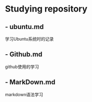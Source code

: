 # Studying repository
##  - ubuntu.md
学习Ubuntu系统时的记录
##  - Github.md
github使用的学习
##  - MarkDown.md
markdown语法学习
